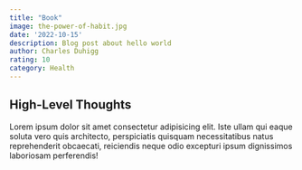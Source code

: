 ```yaml
---
title: "Book"
image: the-power-of-habit.jpg
date: '2022-10-15'
description: Blog post about hello world
author: Charles Duhigg 
rating: 10
category: Health
---
```


## High-Level Thoughts

Lorem ipsum dolor sit amet consectetur adipisicing elit. Iste ullam qui eaque soluta vero quis architecto, perspiciatis quisquam necessitatibus natus reprehenderit obcaecati, reiciendis neque odio excepturi ipsum dignissimos laboriosam perferendis!